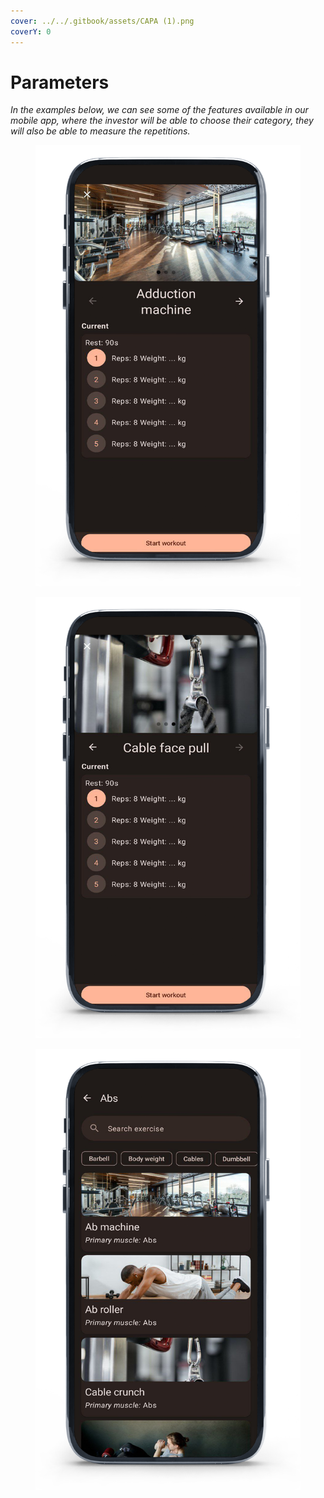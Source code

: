 ```yaml
---
cover: ../../.gitbook/assets/CAPA (1).png
coverY: 0
---
```


# Parameters

_In the examples below, we can see some of the features available in our mobile app, where the investor will be able to choose their category, they will also be able to measure the repetitions._

<div>

<figure><img src="../../.gitbook/assets/6 (5).png" alt=""><figcaption></figcaption></figure>

 

<figure><img src="../../.gitbook/assets/5.png" alt=""><figcaption></figcaption></figure>

 

<figure><img src="../../.gitbook/assets/7 (4) (1).png" alt=""><figcaption></figcaption></figure>

</div>
